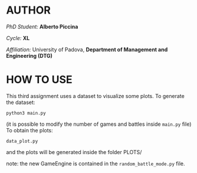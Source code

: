 # AUTHOR
*PhD Student:* **Alberto Piccina**

*Cycle:* **XL**

*Affiliation:* University of Padova, **Department of Management and Engineering (DTG)**

# HOW TO USE
This third assignment uses a dataset to visualize some plots.
To generate the dataset:

```python3 main.py```

(it is possible to modify the number of games and battles inside ```main.py``` file)
To obtain the plots:

```data_plot.py```

and the plots will be generated inside the folder PLOTS/

note: the new GameEngine is contained in the ```random_battle_mode.py``` file.
